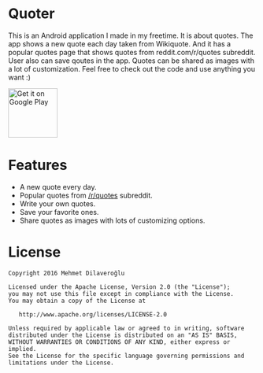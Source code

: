# Quoter

This is an Android application I made in my freetime. It is about quotes. The app shows a new quote each day taken from Wikiquote. And it has a popular quotes page that shows quotes from reddit.com/r/quotes subreddit. User also can save qoutes in the app. Quotes can be shared as images with a lot of customization. Feel free to check out the code and use anything you want :)

<a href='https://play.google.com/store/apps/details?id=co.dilaver.quoter&utm_source=global_co&utm_medium=prtnr&utm_content=Mar2515&utm_campaign=PartBadge&pcampaignid=MKT-Other-global-all-co-prtnr-py-PartBadge-Mar2515-1'>
    <img alt='Get it on Google Play' src='https://play.google.com/intl/en_us/badges/images/generic/en_badge_web_generic.png' height="100" />
</a>

# Features

* A new quote every day.
* Popular quotes from [/r/quotes](https://www.reddit.com/r/quotes) subreddit.
* Write your own quotes.
* Save your favorite ones.
* Share quotes as images with lots of customizing options.

License
=======

	Copyright 2016 Mehmet Dilaveroğlu
    
    Licensed under the Apache License, Version 2.0 (the "License");
    you may not use this file except in compliance with the License.
    You may obtain a copy of the License at

       http://www.apache.org/licenses/LICENSE-2.0

    Unless required by applicable law or agreed to in writing, software
    distributed under the License is distributed on an "AS IS" BASIS,
    WITHOUT WARRANTIES OR CONDITIONS OF ANY KIND, either express or implied.
    See the License for the specific language governing permissions and
    limitations under the License.